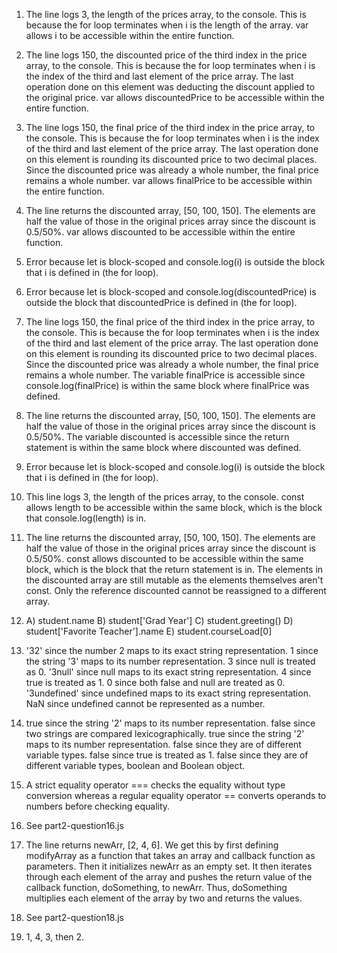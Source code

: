 1. The line logs 3, the length of the prices array, to the console. This is because the for loop terminates when i is the length of the array. var allows i to be accessible within the entire function.
   
2. The line logs 150, the discounted price of the third index in the price array, to the console. This is because the for loop terminates when i is the index of the third and last element of the price array. The last operation done on this element was deducting the discount applied to the original price. var allows discountedPrice to be accessible within the entire function.
   
3. The line logs 150, the final price of the third index in the price array, to the console. This is because the for loop terminates when i is the index of the third and last element of the price array. The last operation done on this element is rounding its discounted price to two decimal places. Since the discounted price was already a whole number, the final price remains a whole number. var allows finalPrice to be accessible within the entire function.
   
4. The line returns the discounted array, [50, 100, 150]. The elements are half the value of those in the original prices array since the discount is 0.5/50%. var allows discounted to be accessible within the entire function.
   
5. Error because let is block-scoped and console.log(i) is outside the block that i is defined in (the for loop).
   
6. Error because let is block-scoped and console.log(discountedPrice) is outside the block that discountedPrice is defined in (the for loop).
   
7. The line logs 150, the final price of the third index in the price array, to the console. This is because the for loop terminates when i is the index of the third and last element of the price array. The last operation done on this element is rounding its discounted price to two decimal places. Since the discounted price was already a whole number, the final price remains a whole number. The variable finalPrice is accessible since console.log(finalPrice) is within the same block where finalPrice was defined.
   
8. The line returns the discounted array, [50, 100, 150]. The elements are half the value of those in the original prices array since the discount is 0.5/50%. The variable discounted is accessible since the return statement is within the same block where discounted was defined.
9.  Error because let is block-scoped and console.log(i) is outside the block that i is defined in (the for loop).
    
10. This line logs 3, the length of the prices array, to the console. const allows length to be accessible within the same block, which is the block that console.log(length) is in.
    
11. The line returns the discounted array, [50, 100, 150]. The elements are half the value of those in the original prices array since the discount is 0.5/50%. const allows discounted to be accessible within the same block, which is the block that the return statement is in. The elements in the discounted array are still mutable as the elements themselves aren't const. Only the reference discounted cannot be reassigned to a different array.
    
12. A) student.name
    B) student['Grad Year']
    C) student.greeting()
    D) student['Favorite Teacher'].name
    E) student.courseLoad[0]

13. '32' since the number 2 maps to its exact string representation.
    1 since the string '3' maps to its number representation.
    3 since null is treated as 0.
    '3null' since null maps to its exact string representation.
    4 since true is treated as 1.
    0 since both false and null are treated as 0.
    '3undefined' since undefined maps to its exact string representation.
    NaN since undefined cannot be represented as a number.

14. true since the string '2' maps to its number representation.
    false since two strings are compared lexicographically.
    true since the string '2' maps to its number representation.
    false since they are of different variable types.
    false since true is treated as 1.
    false since they are of different variable types, boolean and Boolean object.

15. A strict equality operator === checks the equality without type conversion whereas a regular equality operator == converts operands to numbers before checking equality.

16. See part2-question16.js

17. The line returns newArr, [2, 4, 6]. We get this by first defining modifyArray as a function that takes an array and callback function as parameters. Then it initializes newArr as an empty set. It then iterates through each element of the array and pushes the return value of the callback function, doSomething, to newArr. Thus, doSomething multiplies each element of the array by two and returns the values.

18. See part2-question18.js

19. 1, 4, 3, then 2.